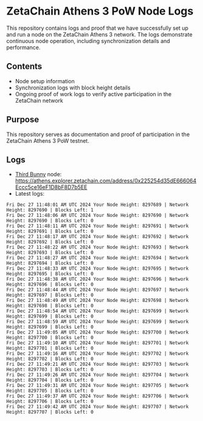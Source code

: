 # ZetaChain Athens 3 PoW Node Logs
This repository contains logs and proof that we have successfully set up and run a node on the ZetaChain Athens 3 network. The logs demonstrate continuous node operation, including synchronization details and performance.

## Contents
- Node setup information
- Synchronization logs with block height details
- Ongoing proof of work logs to verify active participation in the ZetaChain network

## Purpose
This repository serves as documentation and proof of participation in the ZetaChain Athens 3 PoW testnet.

## Logs

- [Third Bunny](https://thirdbunny.xyz/) node: https://athens.explorer.zetachain.com/address/0x225254d35dE666064Eccc5ce16eF1D8bF8D7b5EE
- Latest logs:
```
Fri Dec 27 11:48:01 AM UTC 2024 Your Node Height: 8297689 | Network Height: 8297690 | Blocks Left: 1
Fri Dec 27 11:48:06 AM UTC 2024 Your Node Height: 8297690 | Network Height: 8297690 | Blocks Left: 0
Fri Dec 27 11:48:11 AM UTC 2024 Your Node Height: 8297691 | Network Height: 8297691 | Blocks Left: 0
Fri Dec 27 11:48:17 AM UTC 2024 Your Node Height: 8297692 | Network Height: 8297692 | Blocks Left: 0
Fri Dec 27 11:48:22 AM UTC 2024 Your Node Height: 8297693 | Network Height: 8297693 | Blocks Left: 0
Fri Dec 27 11:48:27 AM UTC 2024 Your Node Height: 8297694 | Network Height: 8297694 | Blocks Left: 0
Fri Dec 27 11:48:33 AM UTC 2024 Your Node Height: 8297695 | Network Height: 8297695 | Blocks Left: 0
Fri Dec 27 11:48:38 AM UTC 2024 Your Node Height: 8297696 | Network Height: 8297696 | Blocks Left: 0
Fri Dec 27 11:48:44 AM UTC 2024 Your Node Height: 8297697 | Network Height: 8297697 | Blocks Left: 0
Fri Dec 27 11:48:49 AM UTC 2024 Your Node Height: 8297698 | Network Height: 8297698 | Blocks Left: 0
Fri Dec 27 11:48:54 AM UTC 2024 Your Node Height: 8297699 | Network Height: 8297699 | Blocks Left: 0
Fri Dec 27 11:48:59 AM UTC 2024 Your Node Height: 8297699 | Network Height: 8297699 | Blocks Left: 0
Fri Dec 27 11:49:05 AM UTC 2024 Your Node Height: 8297700 | Network Height: 8297700 | Blocks Left: 0
Fri Dec 27 11:49:10 AM UTC 2024 Your Node Height: 8297701 | Network Height: 8297701 | Blocks Left: 0
Fri Dec 27 11:49:16 AM UTC 2024 Your Node Height: 8297702 | Network Height: 8297702 | Blocks Left: 0
Fri Dec 27 11:49:21 AM UTC 2024 Your Node Height: 8297703 | Network Height: 8297703 | Blocks Left: 0
Fri Dec 27 11:49:26 AM UTC 2024 Your Node Height: 8297704 | Network Height: 8297704 | Blocks Left: 0
Fri Dec 27 11:49:31 AM UTC 2024 Your Node Height: 8297705 | Network Height: 8297705 | Blocks Left: 0
Fri Dec 27 11:49:37 AM UTC 2024 Your Node Height: 8297706 | Network Height: 8297706 | Blocks Left: 0
Fri Dec 27 11:49:42 AM UTC 2024 Your Node Height: 8297707 | Network Height: 8297707 | Blocks Left: 0
```
